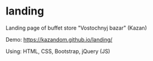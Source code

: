 # landing
Landing page of buffet store "Vostochnyj bazar" (Kazan)

Demo: https://kazandom.github.io/landing/

Using: HTML, CSS, Bootstrap, jQuery (JS)

